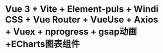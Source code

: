 # Vue 3 + Vite + Element-puls + Windi CSS + Vue Router + VueUse + Axios + Vuex + nprogress + gsap动画+ECharts图表组件  


